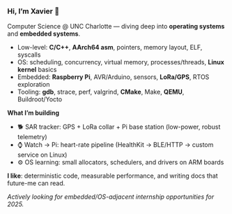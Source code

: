 ### Hi, I’m Xavier 👋

Computer Science @ UNC Charlotte — diving deep into **operating systems** and **embedded systems**.

- Low-level: **C/C++**, **AArch64 asm**, pointers, memory layout, ELF, syscalls
- OS: scheduling, concurrency, virtual memory, processes/threads, **Linux kernel** basics
- Embedded: **Raspberry Pi**, AVR/Arduino, sensors, **LoRa/GPS**, RTOS exploration
- Tooling: **gdb**, strace, perf, valgrind, **CMake**, Make, **QEMU**, Buildroot/Yocto

**What I’m building**
- 🐕 SAR tracker: GPS + LoRa collar + Pi base station (low-power, robust telemetry)
- ⌚️ Watch → Pi: heart-rate pipeline (HealthKit → BLE/HTTP → custom service on Linux)
- ⚙️ OS learning: small allocators, schedulers, and drivers on ARM boards

**I like**: deterministic code, measurable performance, and writing docs that future-me can read.

_Actively looking for embedded/OS-adjacent internship opportunities for 2025._


